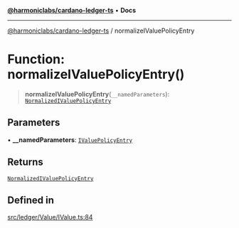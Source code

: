 [**@harmoniclabs/cardano-ledger-ts**](../README.md) • **Docs**

***

[@harmoniclabs/cardano-ledger-ts](../globals.md) / normalizeIValuePolicyEntry

# Function: normalizeIValuePolicyEntry()

> **normalizeIValuePolicyEntry**(`__namedParameters`): [`NormalizedIValuePolicyEntry`](../interfaces/NormalizedIValuePolicyEntry.md)

## Parameters

• **\_\_namedParameters**: [`IValuePolicyEntry`](../interfaces/IValuePolicyEntry.md)

## Returns

[`NormalizedIValuePolicyEntry`](../interfaces/NormalizedIValuePolicyEntry.md)

## Defined in

[src/ledger/Value/IValue.ts:84](https://github.com/HarmonicLabs/cardano-ledger-ts/blob/94dd590ffe94133126b0d8d49920fc7b002e1975/src/ledger/Value/IValue.ts#L84)
